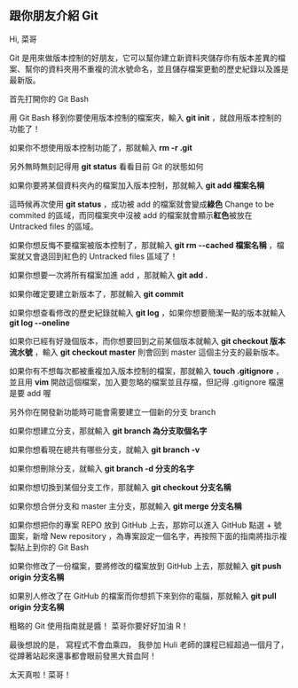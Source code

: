## 跟你朋友介紹 Git

Hi, 菜哥
 
Git 是用來做版本控制的好朋友，它可以幫你建立新資料夾儲存你有版本差異的檔案、幫你的資料夾用不重複的流水號命名，並且儲存檔案更動的歷史紀錄以及誰是最新版。  
  
首先打開你的 Git Bash
  
用 Git Bash 移到你要使用版本控制的檔案夾，輸入 **git init** ，就啟用版本控制的功能了！
  
如果你不想使用版本控制功能了，那就輸入 **rm -r .git**
  
另外無時無刻記得用 **git status** 看看目前 Git 的狀態如何
  
如果你要將某個資料夾內的檔案加入版本控制，那就輸入 **git add 檔案名稱**
  
這時候再次使用 **git status** ，成功被 add 的檔案就會變成**綠色** Change to be commited 的區域，而同檔案夾中沒被 add 的檔案就會顯示**紅色**被放在 Untracked files 的區域。
  
如果你想反悔不要檔案被版本控制了，那就輸入 **git rm --cached 檔案名稱** ，檔案就又會退回到紅色的 Untracked files 區域了！
  
如果你想要一次將所有檔案加進 add ，那就輸入 **git add .**
  
如果你確定要建立新版本了，那就輸入 **git commit**
  
如果你想查看修改的歷史紀錄就輸入 **git log** ，如果你想要簡潔一點的版本就輸入 **git log --oneline** 
  
如果你已經有好幾個版本，而你想要回到之前某個版本就輸入 **git checkout 版本流水號** ，輸入 **git checkout master** 則會回到 master 這個主分支的最新版本。
  
如果你有不想每次都被重複加入版本控制的檔案，那就輸入 **touch .gitignore** ，並且用 **vim** 開啟這個檔案，加入要忽略的檔案並且存檔，但記得 .gitignore 檔還是要 add 喔  
  
另外你在開發新功能時可能會需要建立一個新的分支 branch 
  
如果你想建立分支，那就輸入 **git branch 為分支取個名字** 
  
如果你想看現在總共有哪些分支，就輸入 **git branch -v**
  
如果你想刪除分支，就輸入 **git branch -d 分支的名字**
  
如果你想切換到某個分支工作，那就輸入 **git checkout 分支名稱**
  
如果你想合併分支和 master 主分支，那就輸入 **git merge 分支名稱**
  
如果你想把你的專案 REPO 放到 GitHub 上去，那妳可以進入 GitHub 點選 + 號圖案，新增 New repository ，為專案設定一個名字，再按照下面的指南將指示複製貼上到你的 Git Bash 
  
如果你修改了一份檔案，要將修改的檔案放到 GitHub 上去，那就輸入 **git push origin 分支名稱**
  
如果別人修改了在 GitHub 的檔案而你想抓下來到你的電腦，那就輸入 **git pull origin 分支名稱**
  
粗略的 Git 使用指南就是醬！
菜哥你要好好加油 R！

最後想說的是，
寫程式不會血乘四，
我參加 Huli 老師的課程已經超過一個月了，
從蹲著站起來還事都會眼前發黑大貧血阿！
  
太天真啦！菜哥！